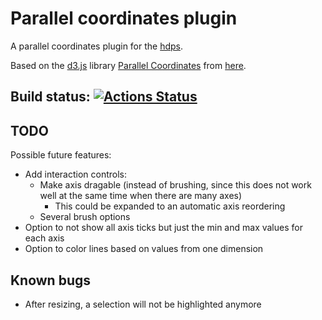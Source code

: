 # Parallel coordinates plugin

A parallel coordinates plugin for the [hdps](https://github.com/hdps/core). 

Based on the [d3.js](https://github.com/d3/d3) library [Parallel Coordinates](https://syntagmatic.github.io/parallel-coordinates/) from [here](https://github.com/syntagmatic/parallel-coordinates).


## Build status: [![Actions Status](https://github.com/hdps/ParallelCoordinatesPlugin/workflows/ParallelCoordinatesPlugin/badge.svg)](https://github.com/hdps/ParallelCoordinatesPlugin/actions)

## TODO
Possible future features:
- Add interaction controls:
  - Make axis dragable (instead of brushing, since this does not work well at the same time when there are many axes)
    - This could be expanded to an automatic axis reordering
  - Several brush options
- Option to not show all axis ticks but just the min and max values for each axis
- Option to color lines based on values from one dimension

## Known bugs
- After resizing, a selection will not be highlighted anymore